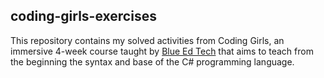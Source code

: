 ## coding-girls-exercises
This repository contains my solved activities from Coding Girls, an immersive 4-week course taught by [Blue Ed Tech](https://blueedtech.com.br/) that aims to teach from the beginning the syntax and base of the C# programming language.
